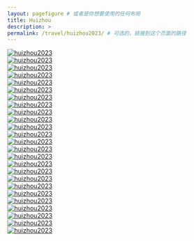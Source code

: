 ```yaml
---
layout: pagefigure # 或者是你想要使用的任何布局
title: Huizhou
description: >
permalink: /travel/huizhou2023/ # 可选的，链接到这个页面的路径
---
```


<div class="figure-grid">
<div class="figure-grid-sizer"></div>
<div class="figure-grid-item">
        <a href="https://hobbyfigure.rayleigh-lin.top/huizhou2023/_RAY2100.webp" data-lightbox="roadtrip" class="image-link">
        <img class="lozad" 
             data-src="https://hobbyfigure.rayleigh-lin.top/huizhou2023c/_RAY2100.webp"
             alt="huizhou2023"/>
        </a>
</div>
<div class="figure-grid-item">
        <a href="https://hobbyfigure.rayleigh-lin.top/huizhou2023/_RAY2106.webp" data-lightbox="roadtrip" class="image-link">
        <img class="lozad" 
             data-src="https://hobbyfigure.rayleigh-lin.top/huizhou2023c/_RAY2106.webp"
             alt="huizhou2023"/>
        </a>
</div>
<div class="figure-grid-item">
        <a href="https://hobbyfigure.rayleigh-lin.top/huizhou2023/_RAY2107.webp" data-lightbox="roadtrip" class="image-link">
        <img class="lozad" 
             data-src="https://hobbyfigure.rayleigh-lin.top/huizhou2023c/_RAY2107.webp"
             alt="huizhou2023"/>
        </a>
</div>
<div class="figure-grid-item">
        <a href="https://hobbyfigure.rayleigh-lin.top/huizhou2023/_RAY2139.webp" data-lightbox="roadtrip" class="image-link">
        <img class="lozad" 
             data-src="https://hobbyfigure.rayleigh-lin.top/huizhou2023c/_RAY2139.webp"
             alt="huizhou2023"/>
        </a>
</div>
<div class="figure-grid-item">
        <a href="https://hobbyfigure.rayleigh-lin.top/huizhou2023/_RAY2144.webp" data-lightbox="roadtrip" class="image-link">
        <img class="lozad" 
             data-src="https://hobbyfigure.rayleigh-lin.top/huizhou2023c/_RAY2144.webp"
             alt="huizhou2023"/>
        </a>
</div>
<div class="figure-grid-item">
        <a href="https://hobbyfigure.rayleigh-lin.top/huizhou2023/_RAY2180.webp" data-lightbox="roadtrip" class="image-link">
        <img class="lozad" 
             data-src="https://hobbyfigure.rayleigh-lin.top/huizhou2023c/_RAY2180.webp"
             alt="huizhou2023"/>
        </a>
</div>
<div class="figure-grid-item">
        <a href="https://hobbyfigure.rayleigh-lin.top/huizhou2023/_RAY2202.webp" data-lightbox="roadtrip" class="image-link">
        <img class="lozad" 
             data-src="https://hobbyfigure.rayleigh-lin.top/huizhou2023c/_RAY2202.webp"
             alt="huizhou2023"/>
        </a>
</div>
<div class="figure-grid-item">
        <a href="https://hobbyfigure.rayleigh-lin.top/huizhou2023/_RAY2215.webp" data-lightbox="roadtrip" class="image-link">
        <img class="lozad" 
             data-src="https://hobbyfigure.rayleigh-lin.top/huizhou2023c/_RAY2215.webp"
             alt="huizhou2023"/>
        </a>
</div>
<div class="figure-grid-item">
        <a href="https://hobbyfigure.rayleigh-lin.top/huizhou2023/_RAY2221.webp" data-lightbox="roadtrip" class="image-link">
        <img class="lozad" 
             data-src="https://hobbyfigure.rayleigh-lin.top/huizhou2023c/_RAY2221.webp"
             alt="huizhou2023"/>
        </a>
</div>
<div class="figure-grid-item">
        <a href="https://hobbyfigure.rayleigh-lin.top/huizhou2023/_RAY2262.webp" data-lightbox="roadtrip" class="image-link">
        <img class="lozad" 
             data-src="https://hobbyfigure.rayleigh-lin.top/huizhou2023c/_RAY2262.webp"
             alt="huizhou2023"/>
        </a>
</div>
<div class="figure-grid-item">
        <a href="https://hobbyfigure.rayleigh-lin.top/huizhou2023/_RAY2274.webp" data-lightbox="roadtrip" class="image-link">
        <img class="lozad" 
             data-src="https://hobbyfigure.rayleigh-lin.top/huizhou2023c/_RAY2274.webp"
             alt="huizhou2023"/>
        </a>
</div>
<div class="figure-grid-item">
        <a href="https://hobbyfigure.rayleigh-lin.top/huizhou2023/_RAY2275.webp" data-lightbox="roadtrip" class="image-link">
        <img class="lozad" 
             data-src="https://hobbyfigure.rayleigh-lin.top/huizhou2023c/_RAY2275.webp"
             alt="huizhou2023"/>
        </a>
</div>
<div class="figure-grid-item">
        <a href="https://hobbyfigure.rayleigh-lin.top/huizhou2023/_RAY2277.webp" data-lightbox="roadtrip" class="image-link">
        <img class="lozad" 
             data-src="https://hobbyfigure.rayleigh-lin.top/huizhou2023c/_RAY2277.webp"
             alt="huizhou2023"/>
        </a>
</div>
<div class="figure-grid-item">
        <a href="https://hobbyfigure.rayleigh-lin.top/huizhou2023/_RAY2285.webp" data-lightbox="roadtrip" class="image-link">
        <img class="lozad" 
             data-src="https://hobbyfigure.rayleigh-lin.top/huizhou2023c/_RAY2285.webp"
             alt="huizhou2023"/>
        </a>
</div>
<div class="figure-grid-item">
        <a href="https://hobbyfigure.rayleigh-lin.top/huizhou2023/_RAY2299.webp" data-lightbox="roadtrip" class="image-link">
        <img class="lozad" 
             data-src="https://hobbyfigure.rayleigh-lin.top/huizhou2023c/_RAY2299.webp"
             alt="huizhou2023"/>
        </a>
</div>
<div class="figure-grid-item">
        <a href="https://hobbyfigure.rayleigh-lin.top/huizhou2023/_RAY2301.webp" data-lightbox="roadtrip" class="image-link">
        <img class="lozad" 
             data-src="https://hobbyfigure.rayleigh-lin.top/huizhou2023c/_RAY2301.webp"
             alt="huizhou2023"/>
        </a>
</div>
<div class="figure-grid-item">
        <a href="https://hobbyfigure.rayleigh-lin.top/huizhou2023/_RAY2304.webp" data-lightbox="roadtrip" class="image-link">
        <img class="lozad" 
             data-src="https://hobbyfigure.rayleigh-lin.top/huizhou2023c/_RAY2304.webp"
             alt="huizhou2023"/>
        </a>
</div>
<div class="figure-grid-item">
        <a href="https://hobbyfigure.rayleigh-lin.top/huizhou2023/_RAY2346.webp" data-lightbox="roadtrip" class="image-link">
        <img class="lozad" 
             data-src="https://hobbyfigure.rayleigh-lin.top/huizhou2023c/_RAY2346.webp"
             alt="huizhou2023"/>
        </a>
</div>
<div class="figure-grid-item">
        <a href="https://hobbyfigure.rayleigh-lin.top/huizhou2023/_RAY2352.webp" data-lightbox="roadtrip" class="image-link">
        <img class="lozad" 
             data-src="https://hobbyfigure.rayleigh-lin.top/huizhou2023c/_RAY2352.webp"
             alt="huizhou2023"/>
        </a>
</div>
<div class="figure-grid-item">
        <a href="https://hobbyfigure.rayleigh-lin.top/huizhou2023/_RAY2373.webp" data-lightbox="roadtrip" class="image-link">
        <img class="lozad" 
             data-src="https://hobbyfigure.rayleigh-lin.top/huizhou2023c/_RAY2373.webp"
             alt="huizhou2023"/>
        </a>
</div>
<div class="figure-grid-item">
        <a href="https://hobbyfigure.rayleigh-lin.top/huizhou2023/_RAY2055.webp" data-lightbox="roadtrip" class="image-link">
        <img class="lozad" 
             data-src="https://hobbyfigure.rayleigh-lin.top/huizhou2023c/_RAY2055.webp"
             alt="huizhou2023"/>
        </a>
</div>
<div class="figure-grid-item">
        <a href="https://hobbyfigure.rayleigh-lin.top/huizhou2023/_RAY2065.webp" data-lightbox="roadtrip" class="image-link">
        <img class="lozad" 
             data-src="https://hobbyfigure.rayleigh-lin.top/huizhou2023c/_RAY2065.webp"
             alt="huizhou2023"/>
        </a>
</div>
<div class="figure-grid-item">
        <a href="https://hobbyfigure.rayleigh-lin.top/huizhou2023/_RAY2081.webp" data-lightbox="roadtrip" class="image-link">
        <img class="lozad" 
             data-src="https://hobbyfigure.rayleigh-lin.top/huizhou2023c/_RAY2081.webp"
             alt="huizhou2023"/>
        </a>
</div>
<div class="figure-grid-item">
        <a href="https://hobbyfigure.rayleigh-lin.top/huizhou2023/_RAY2086.webp" data-lightbox="roadtrip" class="image-link">
        <img class="lozad" 
             data-src="https://hobbyfigure.rayleigh-lin.top/huizhou2023c/_RAY2086.webp"
             alt="huizhou2023"/>
        </a>
</div>
<div class="figure-grid-item">
        <a href="https://hobbyfigure.rayleigh-lin.top/huizhou2023/_RAY2091.webp" data-lightbox="roadtrip" class="image-link">
        <img class="lozad" 
             data-src="https://hobbyfigure.rayleigh-lin.top/huizhou2023c/_RAY2091.webp"
             alt="huizhou2023"/>
        </a>
</div>
</div>